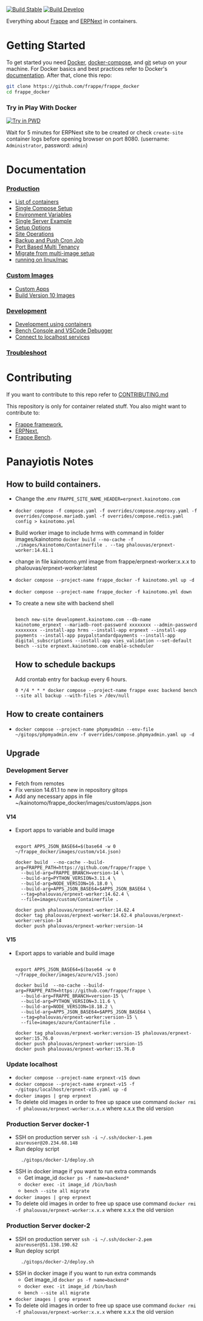 [![Build Stable](https://github.com/frappe/frappe_docker/actions/workflows/build_stable.yml/badge.svg)](https://github.com/frappe/frappe_docker/actions/workflows/build_stable.yml)
[![Build Develop](https://github.com/frappe/frappe_docker/actions/workflows/build_develop.yml/badge.svg)](https://github.com/frappe/frappe_docker/actions/workflows/build_develop.yml)

Everything about [Frappe](https://github.com/frappe/frappe) and [ERPNext](https://github.com/frappe/erpnext) in containers.

# Getting Started

To get started you need [Docker](https://docs.docker.com/get-docker/), [docker-compose](https://docs.docker.com/compose/), and [git](https://docs.github.com/en/get-started/getting-started-with-git/set-up-git) setup on your machine. For Docker basics and best practices refer to Docker's [documentation](http://docs.docker.com).
After that, clone this repo:

```sh
git clone https://github.com/frappe/frappe_docker
cd frappe_docker
```

### Try in Play With Docker

<a href="https://labs.play-with-docker.com/?stack=https://raw.githubusercontent.com/frappe/frappe_docker/main/pwd.yml">
  <img src="https://raw.githubusercontent.com/play-with-docker/stacks/master/assets/images/button.png" alt="Try in PWD"/>
</a>

Wait for 5 minutes for ERPNext site to be created or check `create-site` container logs before opening browser on port 8080. (username: `Administrator`, password: `admin`)

# Documentation

### [Production](#production)

- [List of containers](docs/list-of-containers.md)
- [Single Compose Setup](docs/single-compose-setup.md)
- [Environment Variables](docs/environment-variables.md)
- [Single Server Example](docs/single-server-example.md)
- [Setup Options](docs/setup-options.md)
- [Site Operations](docs/site-operations.md)
- [Backup and Push Cron Job](docs/backup-and-push-cronjob.md)
- [Port Based Multi Tenancy](docs/port-based-multi-tenancy.md)
- [Migrate from multi-image setup](docs/migrate-from-multi-image-setup.md)
- [running on linux/mac](docs/setup_for_linux_mac.md)

### [Custom Images](#custom-images)

- [Custom Apps](docs/custom-apps.md)
- [Build Version 10 Images](docs/build-version-10-images.md)

### [Development](#development)

- [Development using containers](docs/development.md)
- [Bench Console and VSCode Debugger](docs/bench-console-and-vscode-debugger.md)
- [Connect to localhost services](docs/connect-to-localhost-services-from-containers-for-local-app-development.md)

### [Troubleshoot](docs/troubleshoot.md)

# Contributing

If you want to contribute to this repo refer to [CONTRIBUTING.md](CONTRIBUTING.md)

This repository is only for container related stuff. You also might want to contribute to:

- [Frappe framework](https://github.com/frappe/frappe#contributing),
- [ERPNext](https://github.com/frappe/erpnext#contributing),
- [Frappe Bench](https://github.com/frappe/bench).

# Panayiotis Notes
## How to build containers.
- Change the .env `FRAPPE_SITE_NAME_HEADER=erpnext.kainotomo.com`
- `docker compose -f compose.yaml -f overrides/compose.noproxy.yaml -f overrides/compose.mariadb.yaml -f overrides/compose.redis.yaml config > kainotomo.yml`
- Build worker image to include hrms with command in folder images/kainotomo `docker build --no-cache -f ./images/kainotomo/Containerfile . --tag phalouvas/erpnext-worker:14.61.1`
- change in file kainotomo.yml image from frappe/erpnext-worker:x.x.x to phalouvas/erpnext-worker:latest
- `docker compose --project-name frappe_docker -f kainotomo.yml up -d`
- `docker compose --project-name frappe_docker -f kainotomo.yml down`
- To create a new site with backend shell 
  ```shell

  bench new-site development.kainotomo.com --db-name kainotomo_erpnext --mariadb-root-password xxxxxxxx --admin-password xxxxxxxx --install-app hrms --install-app erpnext --install-app payments --install-app paypalstandardpayments --install-app digital_subscriptions --install-app vies_validation --set-default
  bench --site erpnext.kainotomo.com enable-scheduler
  ```

  ## How to schedule backups
  Add crontab entry for backup every 6 hours.

  ```
  0 */4 * * * docker compose --project-name frappe exec backend bench --site all backup --with-files > /dev/null
  ```

## How to create containers
- `docker compose --project-name phpmyadmin --env-file ~/gitops/phpmyadmin.env -f overrides/compose.phpmyadmin.yaml up -d`

## Upgrade

### Development Server
- Fetch from remotes
- Fix version 14.61.1 to new in repository gitops
- Add any necessary apps in file ~/kainotomo/frappe_docker/images/custom/apps.json

#### V14
- Export apps to variable and build image
  ```shell

  export APPS_JSON_BASE64=$(base64 -w 0 ~/frappe_docker/images/custom/v14.json)

  docker build  --no-cache --build-arg=FRAPPE_PATH=https://github.com/frappe/frappe \
    --build-arg=FRAPPE_BRANCH=version-14 \
    --build-arg=PYTHON_VERSION=3.11.4 \
    --build-arg=NODE_VERSION=16.18.0 \
    --build-arg=APPS_JSON_BASE64=$APPS_JSON_BASE64 \
    --tag=phalouvas/erpnext-worker:14.62.4 \
    --file=images/custom/Containerfile .

  docker push phalouvas/erpnext-worker:14.62.4
  docker tag phalouvas/erpnext-worker:14.62.4 phalouvas/erpnext-worker:version-14
  docker push phalouvas/erpnext-worker:version-14

    ```

#### V15
- Export apps to variable and build image
  ```shell

  export APPS_JSON_BASE64=$(base64 -w 0 ~/frappe_docker/images/azure/v15.json)

  docker build  --no-cache --build-arg=FRAPPE_PATH=https://github.com/frappe/frappe \
    --build-arg=FRAPPE_BRANCH=version-15 \
    --build-arg=PYTHON_VERSION=3.11.6 \
    --build-arg=NODE_VERSION=18.18.2 \
    --build-arg=APPS_JSON_BASE64=$APPS_JSON_BASE64 \
    --tag=phalouvas/erpnext-worker:version-15 \
    --file=images/azure/Containerfile .

  docker tag phalouvas/erpnext-worker:version-15 phalouvas/erpnext-worker:15.76.0
  docker push phalouvas/erpnext-worker:version-15
  docker push phalouvas/erpnext-worker:15.76.0

    ```

### Update localhost
- `docker compose --project-name erpnext-v15 down`
- `docker compose --project-name erpnext-v15 -f ~/gitops/localhost/erpnext-v15.yaml up -d`
- `docker images | grep erpnext`
- To delete old images in order to free up space use command `docker rmi -f phalouvas/erpnext-worker:x.x.x` where x.x.x the old version

### Production Server docker-1
- SSH on production server `ssh -i ~/.ssh/docker-1.pem azureuser@20.234.68.148`
- Run deploy script
  ```shell
    ./gitops/docker-1/deploy.sh
  ```
- SSH in docker image if you want to run extra commands
  - Get image_id `docker ps -f name=backend*`
  - `docker exec -it image_id /bin/bash`
  - `bench --site all migrate`
- `docker images | grep erpnext`
- To delete old images in order to free up space use command `docker rmi -f phalouvas/erpnext-worker:x.x.x` where x.x.x the old version

### Production Server docker-2
- SSH on production server `ssh -i ~/.ssh/docker-2.pem azureuser@51.138.190.62`
- Run deploy script
  ```shell
    ./gitops/docker-2/deploy.sh
  ```
- SSH in docker image if you want to run extra commands
  - Get image_id `docker ps -f name=backend*`
  - `docker exec -it image_id /bin/bash`
  - `bench --site all migrate`
- `docker images | grep erpnext`
- To delete old images in order to free up space use command `docker rmi -f phalouvas/erpnext-worker:x.x.x` where x.x.x the old version
